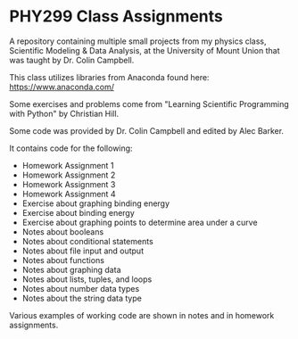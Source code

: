 # PHY299 Class Assignments
A repository containing multiple small projects from my physics class, Scientific Modeling & Data Analysis, at the University of Mount Union that was taught by Dr. Colin Campbell.

This class utilizes libraries from Anaconda found here: https://www.anaconda.com/

Some exercises and problems come from "Learning Scientific Programming with Python" by Christian Hill.

Some code was provided by Dr. Colin Campbell and edited by Alec Barker.

It contains code for the following:
- Homework Assignment 1
- Homework Assignment 2
- Homework Assignment 3
- Homework Assignment 4
- Exercise about graphing binding energy
- Exercise about binding energy
- Exercise about graphing points to determine area under a curve
- Notes about booleans
- Notes about conditional statements
- Notes about file input and output
- Notes about functions
- Notes about graphing data
- Notes about lists, tuples, and loops
- Notes about number data types
- Notes about the string data type

Various examples of working code are shown in notes and in homework assignments.
